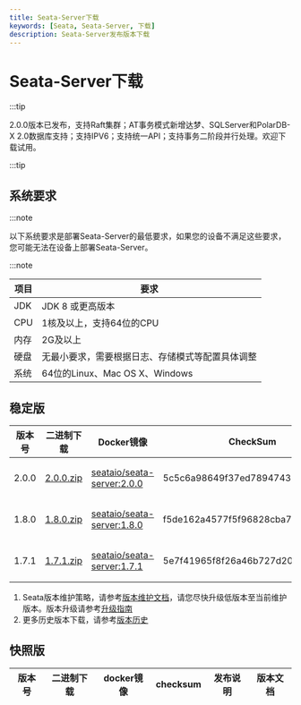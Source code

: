```yaml
---
title: Seata-Server下载
keywords: [Seata, Seata-Server, 下载]
description: Seata-Server发布版本下载
---
```



# Seata-Server下载

:::tip

2.0.0版本已发布，支持Raft集群；AT事务模式新增达梦、SQLServer和PolarDB-X 2.0数据库支持；支持IPV6；支持统一API；支持事务二阶段并行处理。欢迎下载试用。

:::tip

## 系统要求

:::note

以下系统要求是部署Seata-Server的最低要求，如果您的设备不满足这些要求，您可能无法在设备上部署Seata-Server。

:::note

| 项目 | 要求                         |
| ---- |----------------------------|
| JDK  | JDK 8 或更高版本                |
| CPU  | 1核及以上，支持64位的CPU            |
| 内存 | 2G及以上                      |
| 硬盘 | 无最小要求，需要根据日志、存储模式等配置具体调整   |
| 系统 | 64位的Linux、Mac OS X、Windows |

## 稳定版

| 版本号 | 二进制下载                                                   | Docker镜像                                                   | CheckSum                         | 发布说明                                    | 参考文档                                      |
| ------ | ------------------------------------------------------------ | ------------------------------------------------------------ | -------------------------------- | ------------------------------------------- | --------------------------------------------- |
| 2.0.0  | [2.0.0.zip](https://github.com/seata/seata/releases/download/v2.0.0/seata-server-2.0.0.zip) | [seataio/seata-server:2.0.0](https://hub.docker.com/r/seataio/seata-server/tags?page=1&name=2.0.0) | 5c5c6a98649f37ed7894743b21bc8777 | [2.0.x 发布说明](/docs/release-notes/)      | [2.0.x 快速开始](/docs/user/quickstart/)      |
| 1.8.0  | [1.8.0.zip](https://github.com/seata/seata/releases/download/v1.8.0/seata-server-1.8.0.zip) | [seataio/seata-server:1.8.0](https://hub.docker.com/r/seataio/seata-server/tags?page=1&name=1.8.0) | f5de162a4577f5f96828cba75d912240 | [1.8.x 发布说明](/docs/v1.8/release-notes/) | [1.8.x 快速开始](/docs/v1.8/user/quickstart/) |
| 1.7.1  | [1.7.1.zip](https://github.com/seata/seata/releases/download/v1.7.1/seata-server-1.7.1.zip) | [seataio/seata-server:1.7.1](https://hub.docker.com/r/seataio/seata-server/tags?page=1&name=1.7.1) | 5e7f41965f8f26a46b727d204eef3054 | [1.7.x 发布说明](/docs/v1.7/release-notes/) | [1.7.x 快速开始](/docs/v1.7/user/quickstart/) |

1. Seata版本维护策略，请参考[版本维护文档](https://seata.apache.org/)，请您尽快升级低版本至当前维护版本。版本升级请参考[升级指南](/docs/ops/upgrade)
2. 更多历史版本下载，请参考[版本历史](/unversioned/release-history/seata-server)

## 快照版

| 版本号 | 二进制下载 | docker镜像 | checksum | 发布说明 | 版本文档 |
| ---- | ---- | ---- | ---- | ---- | -- |
